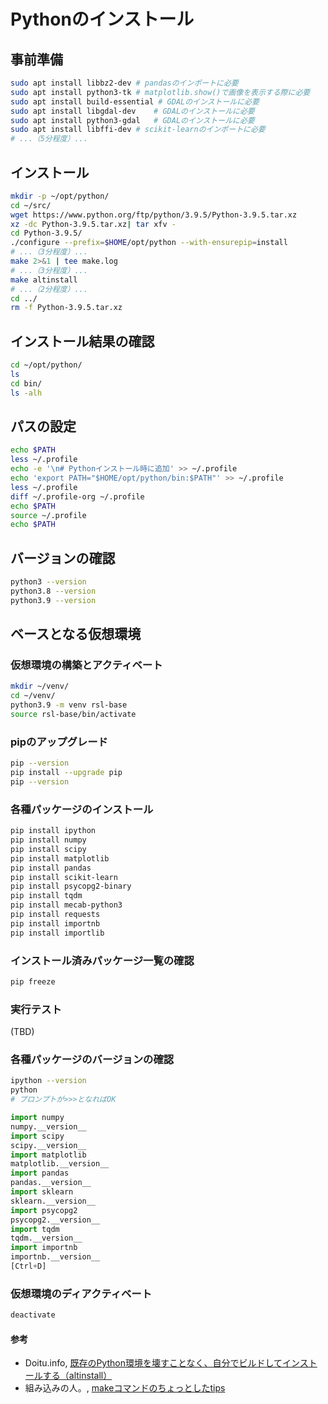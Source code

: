 # Pythonのインストール

## 事前準備
```bash
sudo apt install libbz2-dev # pandasのインポートに必要
sudo apt install python3-tk # matplotlib.show()で画像を表示する際に必要
sudo apt install build-essential # GDALのインストールに必要
sudo apt install libgdal-dev	# GDALのインストールに必要
sudo apt install python3-gdal	# GDALのインストールに必要
sudo apt install libffi-dev # scikit-learnのインポートに必要
# ...（5分程度）...
```

## インストール
```bash
mkdir -p ~/opt/python/
cd ~/src/
wget https://www.python.org/ftp/python/3.9.5/Python-3.9.5.tar.xz
xz -dc Python-3.9.5.tar.xz| tar xfv -
cd Python-3.9.5/
./configure --prefix=$HOME/opt/python --with-ensurepip=install
# ...（3分程度）...
make 2>&1 | tee make.log
# ...（3分程度）... 
make altinstall
# ...（2分程度）... 
cd ../
rm -f Python-3.9.5.tar.xz
```

## インストール結果の確認
```bash
cd ~/opt/python/
ls
cd bin/
ls -alh
```

## パスの設定
```bash
echo $PATH
less ~/.profile
echo -e '\n# Pythonインストール時に追加' >> ~/.profile
echo 'export PATH="$HOME/opt/python/bin:$PATH"' >> ~/.profile
less ~/.profile
diff ~/.profile-org ~/.profile
echo $PATH
source ~/.profile
echo $PATH
```

## バージョンの確認
```bash
python3 --version
python3.8 --version
python3.9 --version
```

## ベースとなる仮想環境

### 仮想環境の構築とアクティベート
```bash
mkdir ~/venv/
cd ~/venv/
python3.9 -m venv rsl-base
source rsl-base/bin/activate
```

### pipのアップグレード
```bash
pip --version
pip install --upgrade pip
pip --version
```

### 各種パッケージのインストール
```bash
pip install ipython
pip install numpy
pip install scipy
pip install matplotlib
pip install pandas
pip install scikit-learn
pip install psycopg2-binary
pip install tqdm
pip install mecab-python3
pip install requests
pip install importnb
pip install importlib
```

### インストール済みパッケージ一覧の確認
```bash
pip freeze
```

### 実行テスト
(TBD)

### 各種パッケージのバージョンの確認
```bash
ipython --version
python
# プロンプトが>>>となればOK
```

```python
import numpy
numpy.__version__
import scipy
scipy.__version__
import matplotlib
matplotlib.__version__
import pandas
pandas.__version__
import sklearn
sklearn.__version__
import psycopg2
psycopg2.__version__
import tqdm
tqdm.__version__
import importnb
importnb.__version__
[Ctrl+D]
```

### 仮想環境のディアクティベート
```bash
deactivate
```

#### 参考
- Doitu.info, [既存のPython環境を壊すことなく、自分でビルドしてインストールする（altinstall）](https://doitu.info/blog/5c45e5ec8dbc7a001af33ce8)
- 組み込みの人。, [makeコマンドのちょっとしたtips](https://embedded.hatenadiary.org/entry/20090416/p1)
